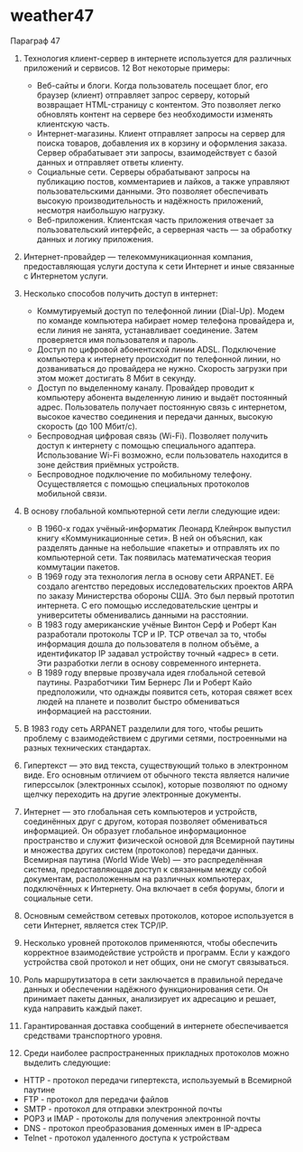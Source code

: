 # weather47

Параграф 47

1. Технология клиент-сервер в интернете используется для различных приложений и сервисов. 12 Вот некоторые примеры:

   - Веб-сайты и блоги. Когда пользователь посещает блог, его браузер (клиент) отправляет запрос серверу, который возвращает HTML-страницу с контентом. Это позволяет легко обновлять контент на сервере без необходимости изменять клиентскую часть. 
   - Интернет-магазины. Клиент отправляет запросы на сервер для поиска товаров, добавления их в корзину и оформления заказа. Сервер обрабатывает эти запросы, взаимодействует с базой данных и отправляет ответы клиенту. 
   - Социальные сети. Серверы обрабатывают запросы на публикацию постов, комментариев и лайков, а также управляют пользовательскими данными. Это позволяет обеспечивать высокую производительность и надёжность приложений, несмотря наибольшую нагрузку. 
   - Веб-приложения. Клиентская часть приложения отвечает за пользовательский интерфейс, а серверная часть — за обработку данных и логику приложения.
  
2. Интернет-провайдер — телекоммуникационная компания, предоставляющая услуги доступа к сети Интернет и иные связанные с Интернетом услуги.

3. Несколько способов получить доступ в интернет:

   - Коммутируемый доступ по телефонной линии (Dial-Up). Модем по команде компьютера набирает номер телефона провайдера и, если линия не занята, устанавливает соединение. Затем проверяется имя пользователя и пароль. 
   - Доступ по цифровой абонентской линии ADSL. Подключение компьютера к интернету происходит по телефонной линии, но дозваниваться до провайдера не нужно. Скорость загрузки при этом может достигать 8 Мбит в секунду. 
   - Доступ по выделенному каналу. Провайдер проводит к компьютеру абонента выделенную линию и выдаёт постоянный адрес. Пользователь получает постоянную связь с интернетом, высокое качество соединения и передачи данных, высокую скорость (до 100 Мбит/с). 
   - Беспроводная цифровая связь (Wi-Fi). Позволяет получить доступ к интернету с помощью специального адаптера. Использование Wi-Fi возможно, если пользователь находится в зоне действия приёмных устройств. 
   - Беспроводное подключение по мобильному телефону. Осуществляется с помощью специальных протоколов мобильной связи.
  
4. В основу глобальной компьютерной сети легли следующие идеи:

   - В 1960-х годах учёный-информатик Леонард Клейнрок выпустил книгу «Коммуникационные сети». В ней он объяснил, как разделять данные на небольшие «пакеты» и отправлять их по компьютерной сети. Так появилась математическая теория коммутации пакетов. 
   - В 1969 году эта технология легла в основу сети ARPANET. Её создало агентство передовых исследовательских проектов ARPA по заказу Министерства обороны США. Это был первый прототип интернета. С его помощью исследовательские центры и университеты обменивались данными на расстоянии. 
   - В 1983 году американские учёные Винтон Серф и Роберт Кан разработали протоколы TCP и IP. TCP отвечал за то, чтобы информация дошла до пользователя в полном объёме, а идентификатор IP задавал устройству точный «адрес» в сети. Эти разработки легли в основу современного интернета. 
   - В 1989 году впервые прозвучала идея глобальной сетевой паутины. Разработчики Тим Бернерс Ли и Роберт Кайо предположили, что однажды появится сеть, которая свяжет всех людей на планете и позволит быстро обмениваться информацией на расстоянии.
  
5. В 1983 году сеть ARPANET разделили для того, чтобы решить проблему с взаимодействием с другими сетями, построенными на разных технических стандартах.

6. Гипертекст — это вид текста, существующий только в электронном виде. Его основным отличием от обычного текста является наличие гиперссылок (электронных ссылок), которые позволяют по одному щелчку переходить на другие электронные документы.

7. Интернет — это глобальная сеть компьютеров и устройств, соединённых друг с другом, которая позволяет обмениваться информацией. Он образует глобальное информационное пространство и служит физической основой для Всемирной паутины и множества других систем (протоколов) передачи данных. 
Всемирная паутина (World Wide Web) — это распределённая система, предоставляющая доступ к связанным между собой документам, расположенным на различных компьютерах, подключённых к Интернету. Она включает в себя форумы, блоги и социальные сети.

8. Основным семейством сетевых протоколов, которое используется в сети Интернет, является стек TCP/IP.

9. Несколько уровней протоколов применяются, чтобы обеспечить корректное взаимодействие устройств и программ. Если у каждого устройства свой протокол и нет общих, они не смогут связываться.

10. Роль маршрутизатора в сети заключается в правильной передаче данных и обеспечении надёжного функционирования сети. Он принимает пакеты данных, анализирует их адресацию и решает, куда направить каждый пакет.

11. Гарантированная доставка сообщений в интернете обеспечивается средствами транспортного уровня.

12. Среди наиболее распространенных прикладных протоколов можно выделить следующие:
   - HTTP - протокол передачи гипертекста, используемый в Всемирной паутине
   - FTP - протокол для передачи файлов
   - SMTP - протокол для отправки электронной почты
   - POP3 и IMAP - протоколы для получения электронной почты
   - DNS - протокол преобразования доменных имен в IP-адреса
   - Telnet - протокол удаленного доступа к устройствам
